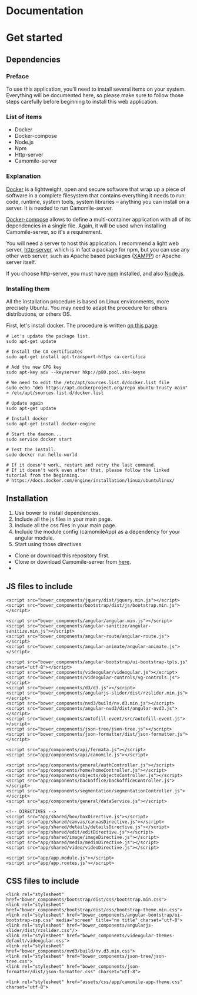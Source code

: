 # Documentation

# Get started
## Dependencies
### Preface
To use this application, you'll need to install several items on your system. Everything
will be documented here, so please make sure to follow those steps carefully before
 beginning to install this web application.

### List of items
- Docker
- Docker-compose
- Node.js
- Npm
- Http-server
- Camomile-server


### Explanation
[Docker](https://www.docker.com/) is a lightweight, open and secure software that wrap up a piece of software in a complete
filesystem that contains everything it needs to run: code, runtime, system tools, system libraries
– anything you can install on a server. It is needed to run Camomile-server.

[Docker-compose](https://www.docker.com/products/docker-compose) allows to define a multi-container application with all of its dependencies in a
 single file. Again, it will be used when installing Camomile-server, so it's a requirement.

You will need a server to host this application. I recommend a light web server,
[http-server](https://www.npmjs.com/package/http-server), which is in fact a package for npm, but
you can use any other web server, such as Apache based packages ([XAMPP](https://www.apachefriends.org/en/index.html)) or Apache server itself.

If you choose http-server, you must have [npm](https://www.npmjs.com/) installed,
and also [Node.js](https://nodejs.org/en/).

### Installing them
All the installation procedure is based on Linux environments, more precisely Ubuntu.
You may need to adapt the procedure for others distributions, or others OS.

First, let's install docker. The procedure is written [on this page](https://docs.docker.com/engine/installation/linux/ubuntulinux/).
```
# Let's update the package list.
sudo apt-get update

# Install the CA certificates
sudo apt-get install apt-transport-https ca-certifica

# Add the new GPG key
sudo apt-key adv --keyserver hkp://p80.pool.sks-keyse

# We need to edit the /etc/apt/sources.list.d/docker.list file
sudo echo "deb https://apt.dockerproject.org/repo ubuntu-trusty main" > /etc/apt/sources.list.d/docker.list

# Update again
sudo apt-get update

# Install docker
sudo apt-get install docker-engine

# Start the daemon...
sudo service docker start

# Test the install.
sudo docker run hello-world

# If it doesn't work, restart and retry the last command.
# If it doesn't work even after that, please follow the linked tutorial from the beginning.
# https://docs.docker.com/engine/installation/linux/ubuntulinux/
```

## Installation
1. Use bower to install dependencies.
2. Include all the js files in your main page.
3. Include all the css files in your main page.
4. Include the module config (camomileApp) as a dependency for your angular module.
5. Start using those directives

* Clone or download this repository first.
* Clone or download Camomile-server from [here](http://github.com/repo/ssss).
*

## JS files to include
```
<script src="bower_components/jquery/dist/jquery.min.js"></script>
<script src="bower_components/bootstrap/dist/js/bootstrap.min.js"></script>

<script src="bower_components/angular/angular.min.js"></script>
<script src="bower_components/angular-sanitize/angular-sanitize.min.js"></script>
<script src="bower_components/angular-route/angular-route.js"></script>
<script src="bower_components/angular-animate/angular-animate.js"></script>

<script src="bower_components/angular-bootstrap/ui-bootstrap-tpls.js" charset="utf-8"></script>
<script src="bower_components/videogular/videogular.js"></script>
<script src="bower_components/videogular-controls/vg-controls.js"></script>
<script src="bower_components/d3/d3.js"></script>
<script src="bower_components/angularjs-slider/dist/rzslider.min.js"></script>
<script src="bower_components/nvd3/build/nv.d3.min.js"></script>
<script src="bower_components/angular-nvd3/dist/angular-nvd3.js"></script>
<script src="bower_components/autofill-event/src/autofill-event.js"></script>
<script src="bower_components/json-tree/json-tree.js"></script>
<script src="bower_components/json-formatter/dist/json-formatter.js"></script>

<script src="app/components/api/fermata.js"></script>
<script src="app/components/api/camomile.js"></script>

<script src="app/components/general/authController.js"></script>
<script src="app/components/home/homeController.js"></script>
<script src="app/components/objects/objectsController.js"></script>
<script src="app/components/backoffice/backofficeController.js"></script>
<script src="app/components/segmentation/segmentationController.js"></script>
<script src="app/components/general/dataService.js"></script>

<!-- DIRECTIVES -->
<script src="app/shared/box/boxDirective.js"></script>
<script src="app/shared/canvas/canvasDirective.js"></script>
<script src="app/shared/details/detailsDirective.js"></script>
<script src="app/shared/edit/editDirective.js"></script>
<script src="app/shared/image/imageDirective.js"></script>
<script src="app/shared/media/mediaDirective.js"></script>
<script src="app/shared/video/videoDirective.js"></script>

<script src="app/app.module.js"></script>
<script src="app/app.routes.js"></script>
```

## CSS files to include
```
<link rel="stylesheet" href="bower_components/bootstrap/dist/css/bootstrap.min.css">
<link rel="stylesheet" href="bower_components/bootstrap/dist/css/bootstrap-theme.min.css">
<link rel="stylesheet" href="bower_components/angular-bootstrap/ui-bootstrap-csp.css" media="screen" title="no title" charset="utf-8">
<link rel="stylesheet" href="bower_components/angularjs-slider/dist/rzslider.css"/>
<link rel="stylesheet" href="bower_components/videogular-themes-default/videogular.css">
<link rel="stylesheet" href="bower_components/nvd3/build/nv.d3.min.css">
<link rel="stylesheet" href="bower_components/json-tree/json-tree.css">
<link rel="stylesheet" href="bower_components/json-formatter/dist/json-formatter.css" charset="utf-8">

<link rel="stylesheet" href="assets/css/app/camomile-app-theme.css" charset="utf-8">
```
